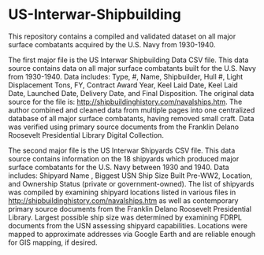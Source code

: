 # US-Interwar-Shipbuilding
This repository contains a compiled and validated dataset on all major surface combatants acquired by the U.S. Navy from 1930-1940. 

The first major file is the US Interwar Shipbuilding Data CSV file. 
This data source contains data on all major surface combatants built for the U.S. Navy from 1930-1940. 
Data includes: Type, #, Name, Shipbuilder, Hull #, Light Displacement Tons, FY, Contract Award Year, Keel Laid	Date, Keel Laid Date, Launched Date, Delivery Date, and Final Disposition. 
The original data source for the file is: http://shipbuildinghistory.com/navalships.htm. The author combined and cleaned data from multiple pages into one centralized database of all major surface combatants, having removed small craft. Data was verified using primary source documents from the Franklin Delano Roosevelt Presidential Library Digital Collection.


The second major file is the US Interwar Shipyards CSV file.
This data source contains information on the 18 shipyards which produced major surface combatants for the U.S. Navy between 1930 and 1940. Data includes: Shipyard Name	, Biggest USN Ship Size Built Pre-WW2, Location, and Ownership Status (private or government-owned). 
The list of shipyards was compiled by examining shipyard locations listed in various files in http://shipbuildinghistory.com/navalships.htm as well as contemporary primary source documents from the Franklin Delano Roosevelt Presidential Library. Largest possible ship size was determined by examining FDRPL documents from the USN assessing shipyard capabilities. Locations were mapped to approximate addresses via Google Earth and are reliable enough for GIS mapping, if desired. 
